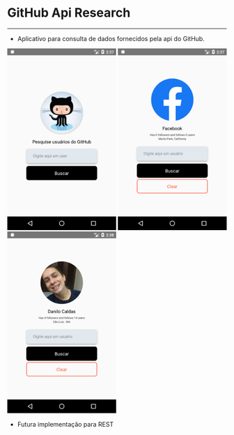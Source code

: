# GitHub Api Research
***
- Aplicativo para consulta de dados fornecidos pela api do GitHub.

<img src="https://raw.githubusercontent.com/dcalds/github-api-app/master/src/assets/Screenshot_1.png" alt="Image" width="250" text-center>

<img src="https://raw.githubusercontent.com/dcalds/github-api-app/master/src/assets/Screenshot_2.png" alt="Image" width="250" text-center>

<img src="https://raw.githubusercontent.com/dcalds/github-api-app/master/src/assets/Screenshot_3.png" alt="Image" width="250" text-center>

- Futura implementação para REST
